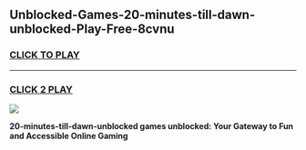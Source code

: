 
## Unblocked-Games-20-minutes-till-dawn-unblocked-Play-Free-8cvnu
<h3>
<a href="https://premium76.site?title=20-minutes-till-dawn-unblocked&ref=20M">CLICK TO PLAY</a></h3>
<hr>

<h3>
<a href="https://premium76.site?title=20-minutes-till-dawn-unblocked&ref=20M">CLICK 2 PLAY</a>
  
</h3>

<a href="https://premium76.site?title=20-minutes-till-dawn-unblocked&ref=19M"><img src="https://clearcache.store/games.png"></a>


**20-minutes-till-dawn-unblocked games unblocked: Your Gateway to Fun and Accessible Online Gaming**
